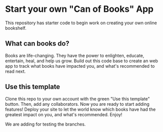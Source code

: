 # Start your own "Can of Books" App

This repository has starter code to begin work on creating your own online bookshelf.

## What can books do?

Books are life-changing. They have the power to enlighten, educate, entertain, heal, and help us grow. Build out this code base to create an web app to track what books have impacted you, and what's recommended to read next.

## Use this template

Clone this repo to your own account with the green "Use this template" button. Then, add any collaborators. Now you are ready to start adding features! Deploy your site to let the world know which books have had the greatest impact on you, and what's recommended. Enjoy!

We are adding for testing  the branches.
